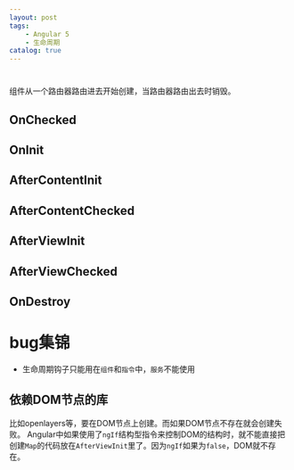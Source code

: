 ```yaml
---
layout: post
tags: 
    - Angular 5
    - 生命周期
catalog: true
---
```



#

组件从一个路由器路由进去开始创建，当路由器路由出去时销毁。

## OnChecked

## OnInit

## AfterContentInit

## AfterContentChecked

## AfterViewInit

## AfterViewChecked

## OnDestroy

# bug集锦

- 生命周期钩子只能用在`组件`和`指令`中，`服务`不能使用

## 依赖DOM节点的库

比如openlayers等，要在DOM节点上创建。而如果DOM节点不存在就会创建失败。
Angular中如果使用了`ngIf`结构型指令来控制DOM的结构时，就不能直接把创建`Map`的代码放在`AfterViewInit`里了。因为`ngIf`如果为`false`，DOM就不存在。